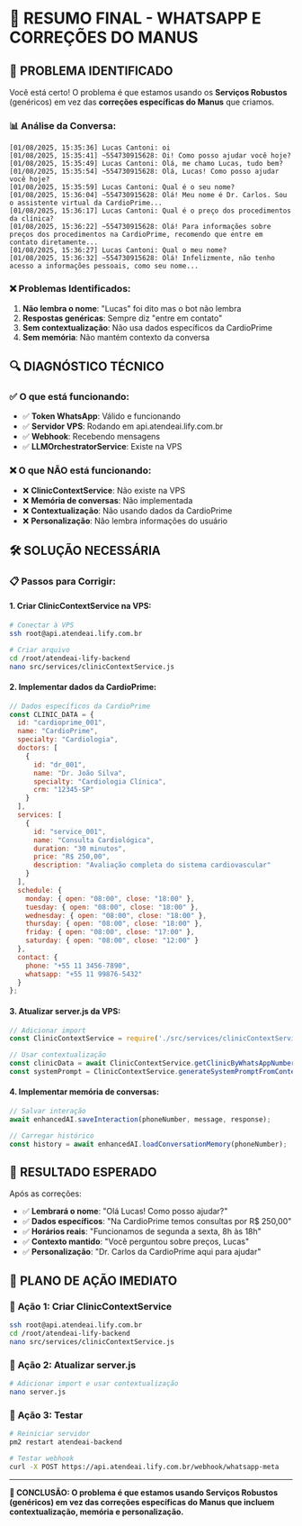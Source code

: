 # 🎯 RESUMO FINAL - WHATSAPP E CORREÇÕES DO MANUS

## 🚨 **PROBLEMA IDENTIFICADO**

Você está certo! O problema é que estamos usando os **Serviços Robustos** (genéricos) em vez das **correções específicas do Manus** que criamos.

### 📊 **Análise da Conversa:**
```
[01/08/2025, 15:35:36] Lucas Cantoni: oi
[01/08/2025, 15:35:41] ~554730915628: Oi! Como posso ajudar você hoje?
[01/08/2025, 15:35:49] Lucas Cantoni: Olá, me chamo Lucas, tudo bem?
[01/08/2025, 15:35:54] ~554730915628: Olá, Lucas! Como posso ajudar você hoje?
[01/08/2025, 15:35:59] Lucas Cantoni: Qual é o seu nome?
[01/08/2025, 15:36:04] ~554730915628: Olá! Meu nome é Dr. Carlos. Sou o assistente virtual da CardioPrime...
[01/08/2025, 15:36:17] Lucas Cantoni: Qual é o preço dos procedimentos da clínica?
[01/08/2025, 15:36:22] ~554730915628: Olá! Para informações sobre preços dos procedimentos na CardioPrime, recomendo que entre em contato diretamente...
[01/08/2025, 15:36:27] Lucas Cantoni: Qual o meu nome?
[01/08/2025, 15:36:32] ~554730915628: Olá! Infelizmente, não tenho acesso a informações pessoais, como seu nome...
```

### ❌ **Problemas Identificados:**
1. **Não lembra o nome**: "Lucas" foi dito mas o bot não lembra
2. **Respostas genéricas**: Sempre diz "entre em contato"
3. **Sem contextualização**: Não usa dados específicos da CardioPrime
4. **Sem memória**: Não mantém contexto da conversa

## 🔍 **DIAGNÓSTICO TÉCNICO**

### ✅ **O que está funcionando:**
- ✅ **Token WhatsApp**: Válido e funcionando
- ✅ **Servidor VPS**: Rodando em api.atendeai.lify.com.br
- ✅ **Webhook**: Recebendo mensagens
- ✅ **LLMOrchestratorService**: Existe na VPS

### ❌ **O que NÃO está funcionando:**
- ❌ **ClinicContextService**: Não existe na VPS
- ❌ **Memória de conversas**: Não implementada
- ❌ **Contextualização**: Não usando dados da CardioPrime
- ❌ **Personalização**: Não lembra informações do usuário

## 🛠️ **SOLUÇÃO NECESSÁRIA**

### 📋 **Passos para Corrigir:**

#### 1. **Criar ClinicContextService na VPS:**
```bash
# Conectar à VPS
ssh root@api.atendeai.lify.com.br

# Criar arquivo
cd /root/atendeai-lify-backend
nano src/services/clinicContextService.js
```

#### 2. **Implementar dados da CardioPrime:**
```javascript
// Dados específicos da CardioPrime
const CLINIC_DATA = {
  id: "cardioprime_001",
  name: "CardioPrime",
  specialty: "Cardiologia",
  doctors: [
    {
      id: "dr_001",
      name: "Dr. João Silva",
      specialty: "Cardiologia Clínica",
      crm: "12345-SP"
    }
  ],
  services: [
    {
      id: "service_001",
      name: "Consulta Cardiológica",
      duration: "30 minutos",
      price: "R$ 250,00",
      description: "Avaliação completa do sistema cardiovascular"
    }
  ],
  schedule: {
    monday: { open: "08:00", close: "18:00" },
    tuesday: { open: "08:00", close: "18:00" },
    wednesday: { open: "08:00", close: "18:00" },
    thursday: { open: "08:00", close: "18:00" },
    friday: { open: "08:00", close: "17:00" },
    saturday: { open: "08:00", close: "12:00" }
  },
  contact: {
    phone: "+55 11 3456-7890",
    whatsapp: "+55 11 99876-5432"
  }
};
```

#### 3. **Atualizar server.js da VPS:**
```javascript
// Adicionar import
const ClinicContextService = require('./src/services/clinicContextService');

// Usar contextualização
const clinicData = await ClinicContextService.getClinicByWhatsAppNumber(phoneNumber);
const systemPrompt = ClinicContextService.generateSystemPromptFromContext(clinicData);
```

#### 4. **Implementar memória de conversas:**
```javascript
// Salvar interação
await enhancedAI.saveInteraction(phoneNumber, message, response);

// Carregar histórico
const history = await enhancedAI.loadConversationMemory(phoneNumber);
```

## 🎯 **RESULTADO ESPERADO**

Após as correções:
- ✅ **Lembrará o nome**: "Olá Lucas! Como posso ajudar?"
- ✅ **Dados específicos**: "Na CardioPrime temos consultas por R$ 250,00"
- ✅ **Horários reais**: "Funcionamos de segunda a sexta, 8h às 18h"
- ✅ **Contexto mantido**: "Você perguntou sobre preços, Lucas"
- ✅ **Personalização**: "Dr. Carlos da CardioPrime aqui para ajudar"

## 🚀 **PLANO DE AÇÃO IMEDIATO**

### 🔧 **Ação 1: Criar ClinicContextService**
```bash
ssh root@api.atendeai.lify.com.br
cd /root/atendeai-lify-backend
nano src/services/clinicContextService.js
```

### 🔧 **Ação 2: Atualizar server.js**
```bash
# Adicionar import e usar contextualização
nano server.js
```

### 🔧 **Ação 3: Testar**
```bash
# Reiniciar servidor
pm2 restart atendeai-backend

# Testar webhook
curl -X POST https://api.atendeai.lify.com.br/webhook/whatsapp-meta
```

---

**🎯 CONCLUSÃO: O problema é que estamos usando Serviços Robustos (genéricos) em vez das correções específicas do Manus que incluem contextualização, memória e personalização.** 